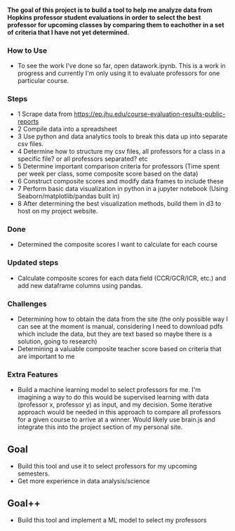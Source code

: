 #### The goal of this project is to build a tool to help me analyze data from Hopkins professor student evaluations in order to select the best professor for upcoming classes by comparing them to eachother in a set of criteria that I have not yet determined. 

### How to Use
- To see the work I've done so far, open datawork.ipynb. This is a work in progress and currently I'm only using it to evaluate professors for one particular course.

### Steps
- 1 Scrape data from https://ep.jhu.edu/course-evaluation-results-public-reports
- 2 Compile data into a spreadsheet
- 3 Use python and data analytics tools to break this data up into separate csv files.
- 4 Determine how to structure my csv files, all professors for a class in a specific file? or all professors separated? etc
- 5 Determine important comparison criteria for professors (Time spent per week per class, some composite score based on the data)
- 6 Construct composite scores and modify data frames to include these
- 7 Perform basic data visualization in python in a jupyter notebook (Using Seaborn/matplotlib/pandas built in)
- 8 After determining the best visualization methods, build them in d3 to host on my project website.

### Done
- Determined the composite scores I want to calculate for each course

### Updated steps
- Calculate composite scores for each data field (CCR/GCR/ICR, etc.) and add new dataframe columns using pandas.

### Challenges
- Determining how to obtain the data from the site (the only possible way I can see at the moment is manual, considering I need to download pdfs which include the data, but they are text based so maybe there is a solution, going to research)
- Determining a valuable composite teacher score based on criteria that are important to me

### Extra Features
- Build a machine learning model to select professors for me. I'm imagining a way to do this would be supervised learning with data (professor x, professor y) as input, and my decision. Some iterative approach would be needed in this approach to compare all professors for a given course to arrive at a winner. Would likely use brain.js and integrate this into the project section of my personal site.

## Goal
- Build this tool and use it to select professors for my upcoming semesters.
- Get more experience in data analysis/science

## Goal++
- Build this tool and implement a ML model to select my professors
